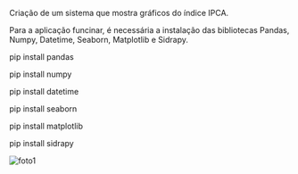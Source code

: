 Criação de um sistema que mostra gráficos do índice IPCA. 

Para a aplicação funcinar, é necessária a instalação das bibliotecas Pandas, Numpy, Datetime, Seaborn, Matplotlib e Sidrapy. 

pip install pandas

pip install numpy 

pip install datetime 

pip install seaborn 

pip install matplotlib 

pip install sidrapy 


![foto1](https://user-images.githubusercontent.com/79712782/177325539-d7ef101a-fe53-4fde-871b-a4b825a13bc2.png)




